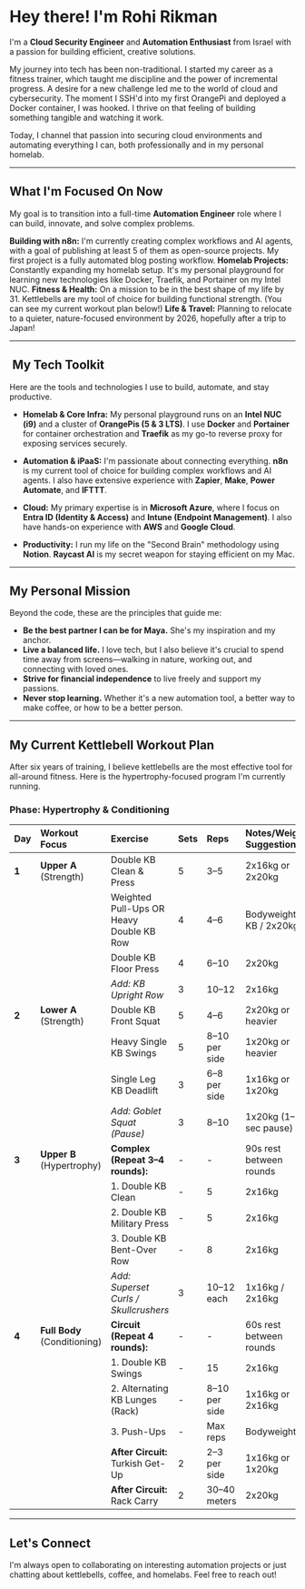 # Hey there!  I'm Rohi Rikman

I'm a **Cloud Security Engineer** and **Automation Enthusiast** from Israel with a passion for building efficient, creative solutions.

My journey into tech has been non-traditional. I started my career as a fitness trainer, which taught me discipline and the power of incremental progress. A desire for a new challenge led me to the world of cloud and cybersecurity. The moment I SSH'd into my first OrangePi and deployed a Docker container, I was hooked. I thrive on that feeling of building something tangible and watching it work.

Today, I channel that passion into securing cloud environments and automating everything I can, both professionally and in my personal homelab.

---

##  What I'm Focused On Now

My goal is to transition into a full-time **Automation Engineer** role where I can build, innovate, and solve complex problems.

**‍Building with n8n:** I'm currently creating complex workflows and AI agents, with a goal of publishing at least 5 of them as open-source projects. My first project is a fully automated blog posting workflow.
**Homelab Projects:** Constantly expanding my homelab setup. It's my personal playground for learning new technologies like Docker, Traefik, and Portainer on my Intel NUC.
**Fitness & Health:** On a mission to be in the best shape of my life by 31. Kettlebells are my tool of choice for building functional strength. (You can see my current workout plan below!)
**Life & Travel:** Planning to relocate to a quieter, nature-focused environment by 2026, hopefully after a trip to Japan!

---

## ️ My Tech Toolkit

Here are the tools and technologies I use to build, automate, and stay productive.

*   **Homelab & Core Infra:** My personal playground runs on an **Intel NUC (i9)** and a cluster of **OrangePis (5 & 3 LTS)**. I use **Docker** and **Portainer** for container orchestration and **Traefik** as my go-to reverse proxy for exposing services securely.

*   **Automation & iPaaS:** I'm passionate about connecting everything. **n8n** is my current tool of choice for building complex workflows and AI agents. I also have extensive experience with **Zapier**, **Make**, **Power Automate**, and **IFTTT**.

*   **Cloud:** My primary expertise is in **Microsoft Azure**, where I focus on **Entra ID (Identity & Access)** and **Intune (Endpoint Management)**. I also have hands-on experience with **AWS** and **Google Cloud**.

*   **Productivity:** I run my life on the "Second Brain" methodology using **Notion**. **Raycast AI** is my secret weapon for staying efficient on my Mac.

---

##  My Personal Mission

Beyond the code, these are the principles that guide me:

* **Be the best partner I can be for Maya.** She's my inspiration and my anchor.
* **Live a balanced life.** I love tech, but I also believe it's crucial to spend time away from screens—walking in nature, working out, and connecting with loved ones.
* **Strive for financial independence** to live freely and support my passions.
* **Never stop learning.** Whether it's a new automation tool, a better way to make coffee, or how to be a better person.

---

## My Current Kettlebell Workout Plan

After six years of training, I believe kettlebells are the most effective tool for all-around fitness. Here is the hypertrophy-focused program I'm currently running.

### Phase: Hypertrophy & Conditioning

| Day | Workout Focus             | Exercise                                            | Sets | Reps                  | Notes/Weight Suggestion         |
| :-- | :------------------------ | :-------------------------------------------------- | :--- | :-------------------- | :------------------------------ |
| **1** | **Upper A** (Strength)      | Double KB Clean & Press                             | 5    | 3–5                   | 2x16kg or 2x20kg                |
|     |                           | Weighted Pull-Ups OR Heavy Double KB Row            | 4    | 4–6                   | Bodyweight + KB / 2x20kg        |
|     |                           | Double KB Floor Press                               | 4    | 6–10                  | 2x20kg                          |
|     |                           | *Add: KB Upright Row* | 3    | 10–12                 | 2x16kg                          |
| **2** | **Lower A** (Strength)      | Double KB Front Squat                               | 5    | 4–6                   | 2x20kg or heavier               |
|     |                           | Heavy Single KB Swings                              | 5    | 8–10 per side         | 1x20kg or heavier               |
|     |                           | Single Leg KB Deadlift                              | 3    | 6–8 per side          | 1x16kg or 1x20kg                |
|     |                           | *Add: Goblet Squat (Pause)* | 3    | 8–10                  | 1x20kg (1–2 sec pause)          |
| **3** | **Upper B** (Hypertrophy)   | **Complex (Repeat 3–4 rounds):** | -    | -                     | 90s rest between rounds         |
|     |                           | 1. Double KB Clean                                  | -    | 5                     | 2x16kg                          |
|     |                           | 2. Double KB Military Press                         | -    | 5                     | 2x16kg                          |
|     |                           | 3. Double KB Bent-Over Row                          | -    | 8                     | 2x16kg                          |
|     |                           | *Add: Superset Curls / Skullcrushers* | 3    | 10–12 each            | 1x16kg / 2x16kg                 |
| **4** | **Full Body** (Conditioning) | **Circuit (Repeat 4 rounds):** | -    | -                     | 60s rest between rounds         |
|     |                           | 1. Double KB Swings                                 | -    | 15                    | 2x16kg                          |
|     |                           | 2. Alternating KB Lunges (Rack)                     | -    | 8–10 per side         | 1x16kg or 2x16kg                |
|     |                           | 3. Push-Ups                                         | -    | Max reps              | Bodyweight                      |
|     |                           | **After Circuit:** Turkish Get-Up                     | 2    | 2–3 per side          | 1x16kg or 1x20kg                |
|     |                           | **After Circuit:** Rack Carry                         | 2    | 30–40 meters          | 2x20kg                          |

---

##  Let's Connect

I'm always open to collaborating on interesting automation projects or just chatting about kettlebells, coffee, and homelabs. Feel free to reach out!
